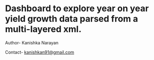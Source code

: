 # Dashboard to explore year on year yield growth data parsed from a multi-layered xml.
Author- Kanishka Narayan

Contact- kanishkan91@gmail.com

